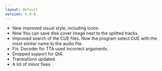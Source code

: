 ```yaml
---
layout: default
version: 4.0.0
---
```


* New improved visual style, including icons.
* Now You can save disk cover image next to the splitted tracks.
* Improved search of the CUE files. Now the program select CUE with the most similar name to the audio file.
* Fix: Decoder for TTA used incorrect arguments.
* Dropped support for Qt4.
* Translations updated
* A lot of minor fixes

